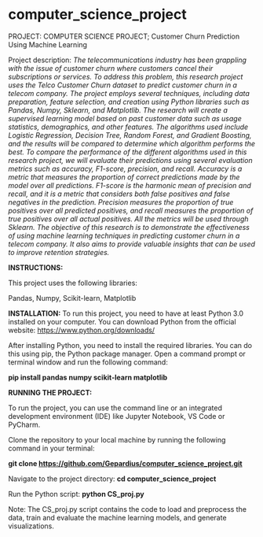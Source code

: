 # computer_science_project
PROJECT: COMPUTER SCIENCE PROJECT; Customer Churn Prediction Using Machine Learning

Project description:
_The telecommunications industry has been grappling with the issue of customer churn where customers cancel their subscriptions or services. To address this problem, this research project uses the Telco Customer Churn dataset to predict customer churn in a telecom company. The project employs several techniques, including data preparation, feature selection, and creation using Python libraries such as Pandas, Numpy, Sklearn, and Matplotlib.
The research will create a supervised learning model based on past customer data such as usage statistics, demographics, and other features. The algorithms used include Logistic Regression, Decision Tree, Random Forest, and Gradient Boosting, and the results will be compared to determine which algorithm performs the best. To compare the performance of the different algorithms used in this research project, we will evaluate their predictions using several evaluation metrics such as accuracy, F1-score, precision, and recall. Accuracy is a metric that measures the proportion of correct predictions made by the model over all predictions. F1-score is the harmonic mean of precision and recall, and it is a metric that considers both false positives and false negatives in the prediction. Precision measures the proportion of true positives over all predicted positives, and recall measures the proportion of true positives over all actual positives. All the metrics will be used through Sklearn.
The objective of this research is to demonstrate the effectiveness of using machine learning techniques in predicting customer churn in a telecom company. It also aims to provide valuable insights that can be used to improve retention strategies._

**INSTRUCTIONS:**

This project uses the following libraries:

Pandas, Numpy, Scikit-learn, Matplotlib

**INSTALLATION:** To run this project, you need to have at least Python 3.0 installed on your computer. You can download Python from the official website: https://www.python.org/downloads/

After installing Python, you need to install the required libraries. You can do this using pip, the Python package manager. Open a command prompt or terminal window and run the following command:

**pip install pandas numpy scikit-learn matplotlib**

**RUNNING THE PROJECT:**

To run the project, you can use the command line or an integrated development environment (IDE) like Jupyter Notebook, VS Code or PyCharm.

Clone the repository to your local machine by running the following command in your terminal:

**git clone https://github.com/Gepardius/computer_science_project.git**

Navigate to the project directory:
**cd computer_science_project**


Run the Python script:
**python CS_proj.py**

Note: The CS_proj.py script contains the code to load and preprocess the data, train and evaluate the machine learning models, and generate visualizations. 

